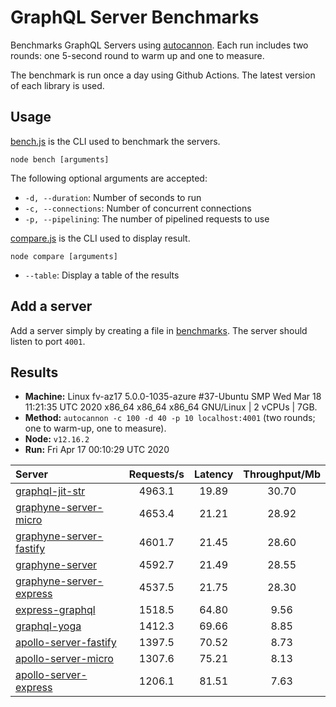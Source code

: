 # GraphQL Server Benchmarks

Benchmarks GraphQL Servers using [autocannon](https://github.com/mcollina/autocannon). Each run includes two rounds: one 5-second round to warm up and one to measure.

The benchmark is run once a day using Github Actions. The latest version of each library is used.

## Usage

[bench.js](bench.js) is the CLI used to benchmark the servers.

```shell
node bench [arguments]
```

The following optional arguments are accepted:

- `-d, --duration`: Number of seconds to run
- `-c, --connections`: Number of concurrent connections
- `-p, --pipelining`:  The number of pipelined requests to use

[compare.js](compare.js) is the CLI used to display result.

```shell
node compare [arguments]
```

- `--table`: Display a table of the results

## Add a server

Add a server simply by creating a file in [benchmarks](benchmarks). The server should listen to port `4001`.

## Results

- __Machine:__ Linux fv-az17 5.0.0-1035-azure #37-Ubuntu SMP Wed Mar 18 11:21:35 UTC 2020 x86_64 x86_64 x86_64 GNU/Linux | 2 vCPUs | 7GB.
- __Method:__ `autocannon -c 100 -d 40 -p 10 localhost:4001` (two rounds; one to warm-up, one to measure).
- __Node:__ `v12.16.2`
- __Run:__ Fri Apr 17 00:10:29 UTC 2020

| Server                                                           | Requests/s | Latency | Throughput/Mb |
| :--------------------------------------------------------------- | :--------: | :-----: | :-----------: |
| [graphql-jit-str](benchmarks/graphql-jit-str.js)                 |   4963.1   |  19.89  |     30.70     |
| [graphyne-server-micro](benchmarks/graphyne-server-micro.js)     |   4653.4   |  21.21  |     28.92     |
| [graphyne-server-fastify](benchmarks/graphyne-server-fastify.js) |   4601.7   |  21.45  |     28.60     |
| [graphyne-server](benchmarks/graphyne-server.js)                 |   4592.7   |  21.49  |     28.55     |
| [graphyne-server-express](benchmarks/graphyne-server-express.js) |   4537.5   |  21.75  |     28.30     |
| [express-graphql](benchmarks/express-graphql.js)                 |   1518.5   |  64.80  |      9.56     |
| [graphql-yoga](benchmarks/graphql-yoga.js)                       |   1412.3   |  69.66  |      8.85     |
| [apollo-server-fastify](benchmarks/apollo-server-fastify.js)     |   1397.5   |  70.52  |      8.73     |
| [apollo-server-micro](benchmarks/apollo-server-micro.js)         |   1307.6   |  75.21  |      8.13     |
| [apollo-server-express](benchmarks/apollo-server-express.js)     |   1206.1   |  81.51  |      7.63     |
